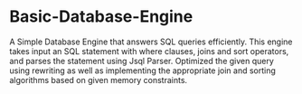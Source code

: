 # Basic-Database-Engine

A Simple Database Engine that answers SQL queries efficiently. This engine takes input an SQL statement with where clauses, joins and sort operators, and parses the statement using Jsql Parser. Optimized the given query using rewriting as well as implementing the appropriate join and sorting algorithms based on given memory constraints.
